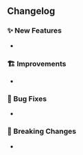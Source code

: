 ## Changelog

### ✨ New Features

* 

### 🏗 Improvements

* 

### 🐛 Bug Fixes

* 

### 🛑 Breaking Changes

*
